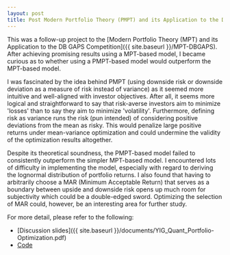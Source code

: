 ```yaml
---
layout: post
title: Post Modern Portfolio Theory (PMPT) and its Application to the DB GAPS Competition
---
```


This was a follow-up project to the [Modern Portfolio Theory (MPT) and its Application to the DB GAPS Competition]({{ site.baseurl }}/MPT-DBGAPS). After achieving promising results using a MPT-based model, I became curious as to whether using a PMPT-based model would outperform the MPT-based model. 

I was fascinated by the idea behind PMPT (using downside risk or downside deviation as a measure of risk instead of variance) as it seemed more intuitive and well-aligned with investor objectives. After all, it seems more logical and straightforward to say that risk-averse investors aim to minimize 'losses' than to say they aim to minimize 'volatility'. Furthermore, defining risk as variance runs the risk (pun intended) of considering positive deviations from the mean as risky. This would penalize large positive returns under mean-variance optimization and could undermine the validity of the optimization results altogether.

Despite its theoretical soundness, the PMPT-based model failed to consistently outperform the simpler MPT-based model. I encountered lots of difficulty in implementing the model, especially with regard to deriving the lognormal distribution of portfolio returns. I also found that having to arbitrarily choose a MAR (Minimum Acceptable Return) that serves as a boundary between upside and downside risk opens up much room for subjectivity which could be a double-edged sword. Optimizing the selection of MAR could, however, be an interesting area for further study.

For more detail, please refer to the following:
- [Discussion slides]({{ site.baseurl }}/documents/YIG_Quant_Portfolio-Optimization.pdf)
- [Code](https://github.com/heewonh/PMPT)